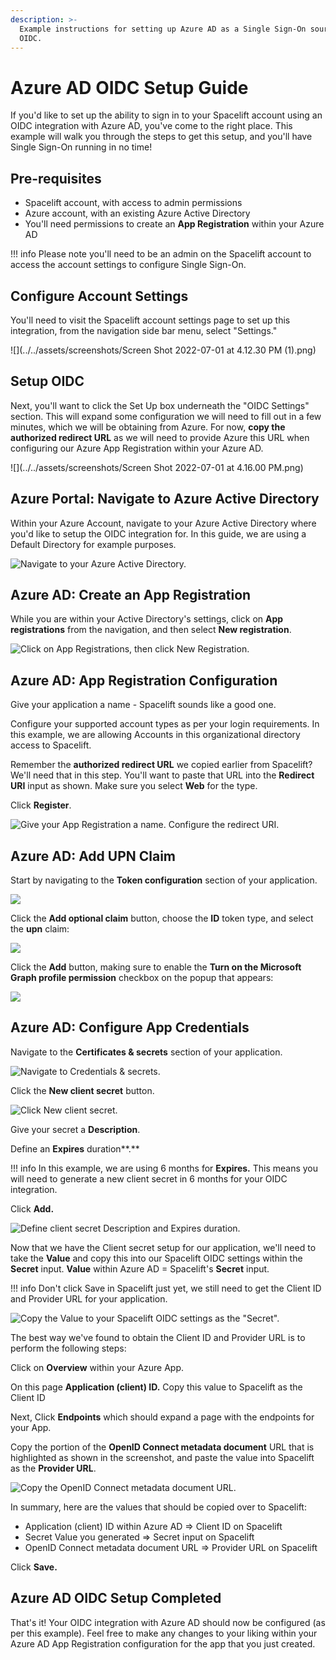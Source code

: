 ```yaml
---
description: >-
  Example instructions for setting up Azure AD as a Single Sign-On source via
  OIDC.
---
```


# Azure AD OIDC Setup Guide

If you'd like to set up the ability to sign in to your Spacelift account using an OIDC integration with Azure AD, you've come to the right place. This example will walk you through the steps to get this setup, and you'll have Single Sign-On running in no time!

## Pre-requisites

- Spacelift account, with access to admin permissions
- Azure account, with an existing Azure Active Directory
- You'll need permissions to create an **App Registration** within your Azure AD

!!! info
    Please note you'll need to be an admin on the Spacelift account to access the account settings to configure Single Sign-On.

## Configure Account Settings

You'll need to visit the Spacelift account settings page to set up this integration, from the navigation side bar menu, select "Settings."

![](../../assets/screenshots/Screen Shot 2022-07-01 at 4.12.30 PM (1).png)

## Setup OIDC

Next, you'll want to click the Set Up box underneath the "OIDC Settings" section. This will expand some configuration we will need to fill out in a few minutes, which we will be obtaining from Azure. For now, **copy the authorized redirect URL** as we will need to provide Azure this URL when configuring our Azure App Registration within your Azure AD.

![](../../assets/screenshots/Screen Shot 2022-07-01 at 4.16.00 PM.png)

## Azure Portal: Navigate to Azure Active Directory

Within your Azure Account, navigate to your Azure Active Directory where you'd like to setup the OIDC integration for. In this guide, we are using a Default Directory for example purposes.

![Navigate to your Azure Active Directory.](../../assets/screenshots/1-azure-navigate-to-azure-ad.png)

## Azure AD: Create an App Registration

While you are within your Active Directory's settings, click on **App registrations** from the navigation, and then select **New registration**.

![Click on App Registrations, then click New Registration.](../../assets/screenshots/2-azure-ad-new-registration.png)

## Azure AD: App Registration Configuration

Give your application a name - Spacelift sounds like a good one.

Configure your supported account types as per your login requirements. In this example, we are allowing Accounts in this organizational directory access to Spacelift.

Remember the **authorized redirect URL** we copied earlier from Spacelift? We'll need that in this step. You'll want to paste that URL into the **Redirect URI** input as shown. Make sure you select **Web** for the type.

Click **Register**.

![Give your App Registration a name. Configure the redirect URI.](../../assets/screenshots/3-azure-create-app-integration-step-1.png)

## Azure AD: Add UPN Claim

Start by navigating to the **Token configuration** section of your application.

![](<../../assets/screenshots/image (116).png>)

Click the **Add optional claim** button, choose the **ID** token type, and select the **upn** claim:

![](<../../assets/screenshots/image (118) (1).png>)

Click the **Add** button, making sure to enable the **Turn on the Microsoft Graph profile permission** checkbox on the popup that appears:

![](<../../assets/screenshots/image (113).png>)

## Azure AD: Configure App Credentials

Navigate to the **Certificates & secrets** section of your application.

![Navigate to Credentials & secrets.](../../assets/screenshots/3-azure-navigate-to-credentials.png)

Click the **New client secret** button.

![Click New client secret.](../../assets/screenshots/4-azure-new-client-secret.png)

Give your secret a **Description**.

Define an **Expires** duration**.**

!!! info
    In this example, we are using 6 months for **Expires.** This means you will need to generate a new client secret in 6 months for your OIDC integration.

Click **Add.**

![Define client secret Description and Expires duration.](../../assets/screenshots/5-azure-new-secret.png)

Now that we have the Client secret setup for our application, we'll need to take the **Value** and copy this into our Spacelift OIDC settings within the **Secret** input. **Value** within Azure AD = Spacelift's **Secret** input.

!!! info
    Don't click Save in Spacelift just yet, we still need to get the Client ID and Provider URL for your application.

![Copy the Value to your Spacelift OIDC settings as the "Secret".](<../../assets/screenshots/Screen Shot 2022-04-14 at 11.03.31 AM.png>)

The best way we've found to obtain the Client ID and Provider URL is to perform the following steps:

Click on **Overview** within your Azure App.

On this page **Application (client) ID.** Copy this value to Spacelift as the Client ID

Next, Click **Endpoints** which should expand a page with the endpoints for your App.

Copy the portion of the **OpenID Connect metadata document** URL that is highlighted as shown in the screenshot, and paste the value into Spacelift as the **Provider URL**.

![Copy the OpenID Connect metadata document URL.](../../assets/screenshots/6-azure-obtain-provider-url.png)

In summary, here are the values that should be copied over to Spacelift:

- Application (client) ID within Azure AD => Client ID on Spacelift
- Secret Value you generated => Secret input on Spacelift
- OpenID Connect metadata document URL => Provider URL on Spacelift

Click **Save.**

## Azure AD OIDC Setup Completed

That's it! Your OIDC integration with Azure AD should now be configured (as per this example). Feel free to make any changes to your liking within your Azure AD App Registration configuration for the app that you just created.
